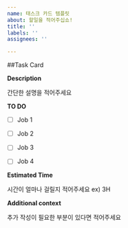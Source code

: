 ```yaml
---
name: 태스크 카드 템플릿
about: 할일을 적어주십쇼!
title: ''
labels: ''
assignees: ''

---
```


##Task Card



**Description**

간단한 설명을 적어주세요





**TO DO**

- [ ] Job 1
- [ ] Job 2
- [ ] Job 3
- [ ] Job 4





**Estimated Time**

시간이 얼마나 걸릴지 적어주세요 ex) 3H



**Additional context**

추가 작성이 필요한 부분이 있다면 적어주세요
